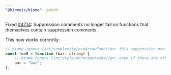 ```yaml
---
"@biomejs/biome": patch
---
```


Fixed [#4714](https://github.com/biomejs/biome/pull/4714): Suppression comments no longer fail on functions that themselves contain suppression comments.

This now works correctly:

```ts
// biome-ignore lint/complexity/useArrowFunction: this suppression now works
const foo0 = function (bar: string) {
	// biome-ignore lint/style/noParameterAssign: even if there are other suppressions inside
	bar = "baz";
};
```

